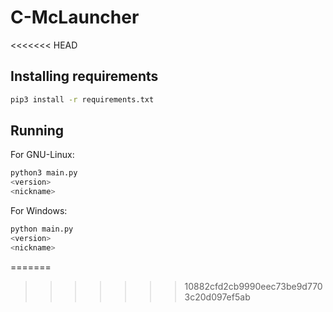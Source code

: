 # C-McLauncher
<<<<<<< HEAD

## Installing requirements
```bash
pip3 install -r requirements.txt
```

## Running
For GNU-Linux:
```bash
python3 main.py
<version>
<nickname>
```
For Windows:
```bash
python main.py
<version>
<nickname>
```
=======
>>>>>>> 10882cfd2cb9990eec73be9d7703c20d097ef5ab
